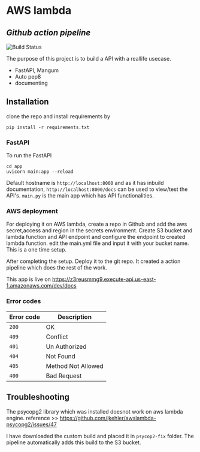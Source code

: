 # AWS lambda

## _Github action pipeline_

![Build Status](https://travis-ci.org/joemccann/dillinger.svg?branch=master)

The purpose of this project is to build a API with a reallife usecase.

- FastAPI, Mangum
- Auto pep8
- documenting

## Installation

clone the repo and install requirements by

```
pip install -r requirements.txt
```

### FastAPI

To run the FastAPI

```
cd app
uvicorn main:app --reload
```

Default hostname is ```http://localhost:8000``` and as it has inbuild documentation, ```http://localhost:8000/docs``` can be used to view/test the API's.
```main.py``` is the main app which has API functionalities.

### AWS deployment

For deploying it on AWS lambda, create a repo in Github and add the aws secret,access and region in the secrets environment. Create S3 bucket and lambda function and API endpoint and configure the endpoint to created lambda function. edit the main.yml file and input it with your bucket name. This is a one time setup.

After completing the setup. Deploy it to the git repo. It created a action pipeline which does the rest of the work.

This app is live on <https://z3reusmmg9.execute-api.us-east-1.amazonaws.com/dev/docs>

### Error codes

| Error code | Description |
| --- | --- |
| `200` | OK |
| `409` | Conflict |
| `401` | Un Authorized |
| `404` | Not Found |
| `405` | Method Not Allowed |
| `400` | Bad Request |

## Troubleshooting

The psycopg2 library which was installed doesnot work on aws lambda engine. reference >> <https://github.com/jkehler/awslambda-psycopg2/issues/47>

I have downloaded the custom build and placed it in ```psycop2-fix``` folder. The pipeline automatically adds this build to the S3 bucket.
